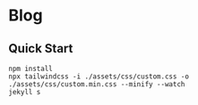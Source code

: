 # Blog

## Quick Start

```shell
npm install
npx tailwindcss -i ./assets/css/custom.css -o ./assets/css/custom.min.css --minify --watch
jekyll s
```

